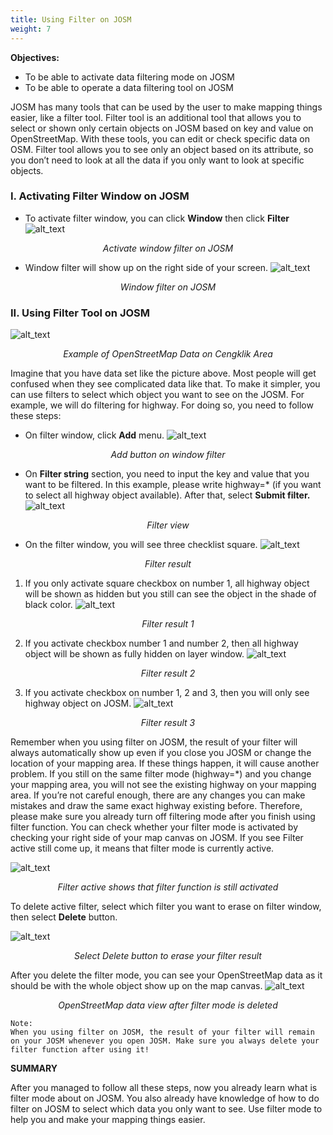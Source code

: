 ```yaml
---
title: Using Filter on JOSM
weight: 7
---
```


**Objectives:**

* To be able to activate data filtering mode on JOSM
* To be able to operate a data filtering tool on JOSM

JOSM has many tools that can be used by the user to make mapping things easier, like a filter tool. Filter tool is an additional tool that allows you to select or shown only certain objects on JOSM based on key and value on OpenStreetMap. With these tools, you can edit or check specific data on OSM. Filter tool allows you to see only an object based on its attribute, so you don’t need to look at all the data if you only want to look at specific objects. 

  

### **I. Activating Filter Window on JOSM**

*   To activate filter window, you can click **Window** then click **Filter**
![alt_text](/en/images/03-JOSM/07-Menggunakan-Alat-Filter-di-JOSM/0701_Mengaktifan_jendela_filter_pada_JOSM.png "image_tooltip")
<p align="center"><i>Activate window filter on JOSM</i></p>

*   Window filter will show up on the right side of your screen.
![alt_text](/en/images/03-JOSM/07-Menggunakan-Alat-Filter-di-JOSM/0702_Jendela_filter_pada_JOSM.png "image_tooltip")
<p align="center"><i>Window filter on JOSM</i></p>

### **II. Using Filter Tool on JOSM**
![alt_text](/en/images/03-JOSM/07-Menggunakan-Alat-Filter-di-JOSM/0703_Contoh_data_OpenStreetMap_di_Daerah_Cengklik.png "image_tooltip")
<p align="center"><i>Example of OpenStreetMap Data on Cengklik Area</i></p>

Imagine that you have data set like the picture above. Most people will get confused when they see complicated data like that. To make it simpler, you can use filters to select which object you want to see on the JOSM. For example, we will do filtering for highway. For doing so, you need to follow these steps:

*   On filter window, click **Add** menu. 
![alt_text](/en/images/03-JOSM/07-Menggunakan-Alat-Filter-di-JOSM/0704_Tombol_Add_di_jendela_filter.png "image_tooltip")
<p align="center"><i>Add button on window filter</i></p>

*   On **Filter string** section, you need to input the key and value that you want to be filtered. In this example, please write highway=* (if you want to select all highway object available). After that, select **Submit filter.** 
![alt_text](/en/images/03-JOSM/07-Menggunakan-Alat-Filter-di-JOSM/0705_Tampilan_filter.png "image_tooltip")
<p align="center"><i>Filter view</i></p>

*   On the filter window, you will see three checklist square.
![alt_text](/en/images/03-JOSM/07-Menggunakan-Alat-Filter-di-JOSM/0706_Hasil_filter.png "image_tooltip")
<p align="center"><i>Filter result</i></p>

1. If you only activate square checkbox on number 1, all highway object will be shown as hidden but you still can see the object in the shade of black color. 
![alt_text](/en/images/03-JOSM/07-Menggunakan-Alat-Filter-di-JOSM/0707_Hasil_filter_1.png "image_tooltip")
<p align="center"><i>Filter result 1</i></p>

2. If you activate checkbox number 1 and number 2, then all highway object will be shown as fully hidden on layer window.
![alt_text](/en/images/03-JOSM/07-Menggunakan-Alat-Filter-di-JOSM/0708_Hasil_filter_2.png "image_tooltip")
<p align="center"><i>Filter result 2</i></p>

3. If you activate checkbox on number 1, 2 and 3, then you will only see highway object on JOSM.
![alt_text](/en/images/03-JOSM/07-Menggunakan-Alat-Filter-di-JOSM/0709_Hasil_filter_3.png "image_tooltip")
<p align="center"><i>Filter result 3</i></p>


Remember when you using filter on JOSM, the result of your filter will always automatically show up even if you close you JOSM or change the location of your mapping area. If these things happen, it will cause another problem. If you still on the same filter mode (highway=*) and you change your mapping area, you will not see the existing highway on your mapping area. If you’re not careful enough, there are any changes you can make mistakes and draw the same exact highway existing before. Therefore, please make sure you already turn off filtering mode after you finish using filter function. You can check whether your filter mode is activated by checking your right side of your map canvas on JOSM. If you see Filter active still come up, it means that filter mode is currently active.

![alt_text](/en/images/03-JOSM/07-Menggunakan-Alat-Filter-di-JOSM/0710_Filter_active_yang_menandakan_fungsi_filter_masih_aktif_pada_JOSM.png "image_tooltip")
<p align="center"><i>Filter active shows that filter function is still activated</i></p>

To delete active filter, select which filter you want to erase on filter window, then select **Delete** button. 

![alt_text](/en/images/03-JOSM/07-Menggunakan-Alat-Filter-di-JOSM/0711_Pilih_tombol_Delete_untuk_menghapus_hasil_filter.png "image_tooltip")
<p align="center"><i>Select Delete button to erase your filter result</i></p>

After you delete the filter mode, you can see your OpenStreetMap data as it should be with the whole object show up on the map canvas. 
![alt_text](/en/images/03-JOSM/07-Menggunakan-Alat-Filter-di-JOSM/0712_Tampilan_Data_OpenStreetMap_setelah_fungsi_filter_dihapus.png "image_tooltip")
<p align="center"><i>OpenStreetMap data view after filter mode is deleted</i></p>


```
Note:
When you using filter on JOSM, the result of your filter will remain on your JOSM whenever you open JOSM. Make sure you always delete your filter function after using it!
```


**SUMMARY**

After you managed to follow all these steps, now you already learn what is filter mode about on JOSM. You also already have knowledge of how to do filter on JOSM to select which data you only want to see. Use filter mode to help you and make your mapping things easier. 


